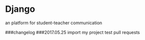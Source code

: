 # Django
an platform for student-teacher communication


###changelog
###2017.05.25
import my project
test pull requests
